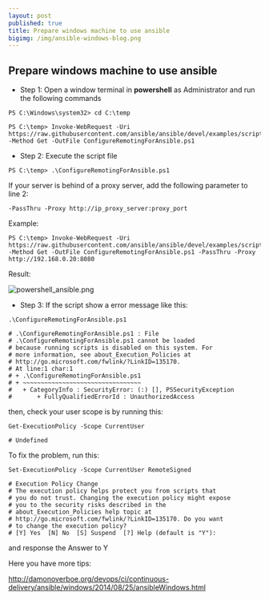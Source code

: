 ```yaml
---
layout: post
published: true
title: Prepare windows machine to use ansible
bigimg: /img/ansible-windows-blog.png
---
```

## Prepare windows machine to use ansible

* Step 1: Open a window terminal in **powershell** as Administrator and run the following commands

```
PS C:\Windows\system32> cd C:\temp

PS C:\temp> Invoke-WebRequest -Uri https://raw.githubusercontent.com/ansible/ansible/devel/examples/scripts/ConfigureRemotingForAnsible.ps1 -Method Get -OutFile ConfigureRemotingForAnsible.ps1
```

* Step 2: Execute the script file

```
PS C:\temp> .\ConfigureRemotingForAnsible.ps1
```

If your server is behind of a proxy server, add the following parameter to line 2:

```
-PassThru -Proxy http://ip_proxy_server:proxy_port
```

Example:
```
PS C:\temp> Invoke-WebRequest -Uri https://raw.githubusercontent.com/ansible/ansible/devel/examples/scripts/ConfigureRemotingForAnsible.ps1 -Method Get -OutFile ConfigureRemotingForAnsible.ps1 -PassThru -Proxy http://192.168.0.20:8080
```
Result:

![powershell_ansible.png]({{site.baseurl}}/img/powershell_ansible.png)


* Step 3: If the script show a error message like this:

```
.\ConfigureRemotingForAnsible.ps1
		
# .\ConfigureRemotingForAnsible.ps1 : File 
# .\ConfigureRemotingForAnsible.ps1 cannot be loaded
# because running scripts is disabled on this system. For 
# more information, see about_Execution_Policies at
# http://go.microsoft.com/fwlink/?LinkID=135170.
# At line:1 char:1
# + .\ConfigureRemotingForAnsible.ps1
# + ~~~~~~~~~~~~~~~~~~~~~~~~~~~~~~~~~
#	+ CategoryInfo : SecurityError: (:) [], PSSecurityException
#		+ FullyQualifiedErrorId : UnauthorizedAccess
```

then, check your user scope is by running this:

```
Get-ExecutionPolicy -Scope CurrentUser
	
# Undefined
```

To fix the problem, run this:

```
Set-ExecutionPolicy -Scope CurrentUser RemoteSigned

# Execution Policy Change
# The execution policy helps protect you from scripts that 
# you do not trust. Changing the execution policy might expose
# you to the security risks described in the 
# about_Execution_Policies help topic at
# http://go.microsoft.com/fwlink/?LinkID=135170. Do you want 
# to change the execution policy?
# [Y] Yes  [N] No  [S] Suspend  [?] Help (default is "Y"):
```
and response the Answer to Y 


Here you have more tips:

http://damonoverboe.org/devops/ci/continuous-delivery/ansible/windows/2014/08/25/ansibleWindows.html

